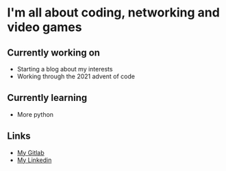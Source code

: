 # I'm all about coding, networking and video games

## Currently working on

- Starting a blog about my interests
- Working through the 2021 advent of code

## Currently learning

- More python

## Links

- [My Gitlab](https://gitlab.com/ZacharyRanes)
- [My Linkedin](https://www.linkedin.com/in/zachary-ranes/)
